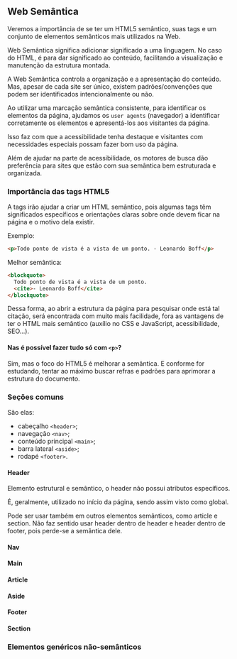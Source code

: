 ## Web Semântica

Veremos a importância de se ter um HTML5 semântico, suas tags e um conjunto de elementos semânticos mais utilizados na Web.

Web Semântica significa adicionar significado a uma linguagem. No caso do HTML, é para dar significado ao conteúdo, facilitando a visualização e manutenção da estrutura montada.

A Web Semântica controla a organização e a apresentação do conteúdo. Mas, apesar de cada site ser único, existem padrões/convenções que podem ser identificados intencionalmente ou não.

Ao utilizar uma marcação semântica consistente, para identificar os elementos da página, ajudamos os `user agents` (navegador) a identificar corretamente os elementos e apresentá-los aos visitantes da página.

Isso faz com que a acessibilidade tenha destaque e visitantes com necessidades especiais possam fazer bom uso da página.

Além de ajudar na parte de acessibilidade, os motores de busca dão preferência para sites que estão com sua semântica bem estruturada e organizada.

### Importância das tags HTML5

A tags irão ajudar a criar um HTML semântico, pois algumas tags têm significados específicos e orientações claras sobre onde devem ficar na página e o motivo dela existir.

Exemplo:

```html
<p>Todo ponto de vista é a vista de um ponto. - Leonardo Boff</p>
```

Melhor semântica:

```html
<blockquote>
  Todo ponto de vista é a vista de um ponto.
  <cite>- Leonardo Boff</cite>
</blockquote>
```

Dessa forma, ao abrir a estrutura da página para pesquisar onde está tal citação, será encontrada com muito mais facilidade, fora as vantagens de ter o HTML mais semântico (auxílio no CSS e JavaScript, acessibilidade, SEO...).

#### Nas é possível fazer tudo só com `<p>`?

Sim, mas o foco do HTML5 é melhorar a semântica. E conforme for estudando, tentar ao máximo buscar refras e padrões para aprimorar a estrutura do documento.

### Seções comuns

São elas:

- cabeçalho `<header>`;
- navegação `<nav>`;
- conteúdo principal `<main>`;
- barra lateral `<aside>`;
- rodapé `<footer>`.

#### Header

Elemento estrutural e semântico, o header não possui atributos específicos.

É, geralmente, utilizado no início da página, sendo assim visto como global.

Pode ser usar também em outros elementos semânticos, como article e section. Não faz sentido usar header dentro de header e header dentro de footer, pois perde-se a semântica dele.

#### Nav

#### Main

#### Article

#### Aside

#### Footer

#### Section

### Elementos genéricos não-semânticos

```html

```
